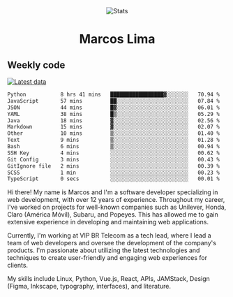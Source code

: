 <div align="center">
  <img src="https://user-images.githubusercontent.com/958723/207206099-04913a11-e77d-4b52-a9d3-5d702839508b.png" alt="Stats" />
  <h1>Marcos Lima</h1>
</div>

## Weekly code

[![Latest data](https://github.com/skvggor/skvggor/actions/workflows/main.yml/badge.svg)](https://github.com/skvggor/skvggor/actions/workflows/main.yml)

<!--START_SECTION:waka-->

```txt
Python           8 hrs 41 mins   █████████████████▓░░░░░░░   70.94 %
JavaScript       57 mins         ██░░░░░░░░░░░░░░░░░░░░░░░   07.84 %
JSON             44 mins         █▓░░░░░░░░░░░░░░░░░░░░░░░   06.01 %
YAML             38 mins         █▒░░░░░░░░░░░░░░░░░░░░░░░   05.29 %
Java             18 mins         ▓░░░░░░░░░░░░░░░░░░░░░░░░   02.56 %
Markdown         15 mins         ▓░░░░░░░░░░░░░░░░░░░░░░░░   02.07 %
Other            10 mins         ▒░░░░░░░░░░░░░░░░░░░░░░░░   01.40 %
Text             9 mins          ▒░░░░░░░░░░░░░░░░░░░░░░░░   01.28 %
Bash             6 mins          ▒░░░░░░░░░░░░░░░░░░░░░░░░   00.94 %
SSH Key          4 mins          ░░░░░░░░░░░░░░░░░░░░░░░░░   00.62 %
Git Config       3 mins          ░░░░░░░░░░░░░░░░░░░░░░░░░   00.43 %
GitIgnore file   2 mins          ░░░░░░░░░░░░░░░░░░░░░░░░░   00.39 %
SCSS             1 min           ░░░░░░░░░░░░░░░░░░░░░░░░░   00.23 %
TypeScript       0 secs          ░░░░░░░░░░░░░░░░░░░░░░░░░   00.01 %
```

<!--END_SECTION:waka-->

  <p>Hi there! My name is Marcos and I'm a software developer specializing in web development, with over 12 years of experience. Throughout my career, I've worked on projects for well-known companies such as Unilever, Honda, Claro (América Móvil), Subaru, and Popeyes. This has allowed me to gain extensive experience in developing and maintaining web applications.</p>
  
  <p>Currently, I'm working at VIP BR Telecom as a tech lead, where I lead a team of web developers and oversee the development of the company's products. I'm passionate about utilizing the latest technologies and techniques to create user-friendly and engaging web experiences for clients.</p>
  
  <p>My skills include Linux, Python, Vue.js, React, APIs, JAMStack, Design (Figma, Inkscape, typography, interfaces), and literature.</p>
<!-- </details> -->

<!-- <div align="center">
  <h2>🤖 Recent Code Activity</h2>
  <img width="500" src="https://github-readme-stats.vercel.app/api/wakatime?username=skvggor&hide_title=true&layout=compact&theme=transparent" alt="Wakatime Stats" />
</div>

<br>

<div align="center">
  <h2>📈 GitHub Stats</h2>
  <img width="500" src="https://github-readme-stats.vercel.app/api?username=skvggor&show_icons=true&theme=transparent&hide_title=true&count_private=true" alt="GitHub Stats" />
</div>
 -->
